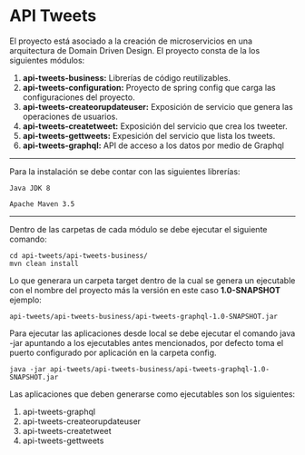 # API Tweets

El proyecto está asociado a la creación de microservicios en una arquitectura de Domain Driven Design. El proyecto consta de la los siguientes módulos:
1. **api-tweets-business:** Librerías de código reutilizables.
1. **api-tweets-configuration:** Proyecto de spring config que carga las configuraciones del proyecto.
1. **api-tweets-createorupdateuser:** Exposición de servicio que genera las operaciones de usuarios.
1. **api-tweets-createtweet:** Exposición del servicio que crea los tweeter.
1. **api-tweets-gettweets:** Expesición del servicio que lista los tweets.
1. **api-tweets-graphql:** API de acceso a los datos por medio de Graphql
------------

Para la instalación se debe contar con las siguientes librerías:

`Java JDK 8`

`Apache Maven 3.5`

------------

Dentro de las carpetas de cada módulo se debe ejecutar el siguiente comando:


    cd api-tweets/api-tweets-business/
    mvn clean install

Lo que generara un carpeta target dentro de la cual se genera un ejecutable con el nombre del proyecto más la versión en este caso **1.0-SNAPSHOT** ejemplo:

`api-tweets/api-tweets-business/api-tweets-graphql-1.0-SNAPSHOT.jar`


Para ejecutar las aplicaciones desde local se debe ejecutar el comando java -jar apuntando a los ejecutables antes mencionados, por defecto toma el puerto configurado por aplicación en la carpeta config.

`java -jar api-tweets/api-tweets-business/api-tweets-graphql-1.0-SNAPSHOT.jar`

Las aplicaciones que deben generarse como ejecutables son los siguientes:

1. api-tweets-graphql
1. api-tweets-createorupdateuser
1. api-tweets-createtweet
1. api-tweets-gettweets
